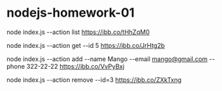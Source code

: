 # nodejs-homework-01

node index.js --action list https://ibb.co/tHhZqM0

node index.js --action get --id 5 https://ibb.co/JrHtg2b

node index.js --action add --name Mango --email mango@gmail.com --phone 322-22-22 https://ibb.co/VvPyBxj

node index.js --action remove --id=3 https://ibb.co/ZXkTxng
